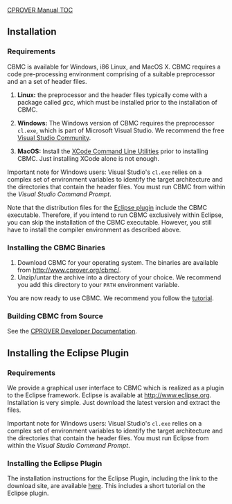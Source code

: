 [CPROVER Manual TOC](../)

## Installation

### Requirements

CBMC is available for Windows, i86 Linux, and MacOS X. CBMC requires a
code pre-processing environment comprising of a suitable preprocessor
and an a set of header files.

1.  **Linux:** the preprocessor and the header files typically come with
    a package called *gcc*, which must be installed prior to the
    installation of CBMC.

2.  **Windows:** The Windows version of CBMC requires the preprocessor
    `cl.exe`, which is part of Microsoft Visual Studio. We recommend the
    free [Visual Studio Community](http://www.visualstudio.com/en-us/products/visual-studio-community-vs).

3.  **MacOS:** Install the [XCode Command Line
    Utilities](http://developer.apple.com/technologies/xcode.html) prior
    to installing CBMC. Just installing XCode alone is not enough.

Important note for Windows users: Visual Studio's `cl.exe` relies on a
complex set of environment variables to identify the target architecture
and the directories that contain the header files. You must run CBMC
from within the *Visual Studio Command Prompt*.

Note that the distribution files for the [Eclipse
plugin](http://www.cprover.org/eclipse-plugin/)
include the CBMC executable.  Therefore, if you intend to run CBMC
exclusively within Eclipse, you can skip the installation of the CBMC
executable.  However, you still have to install the compiler environment as
described above.

### Installing the CBMC Binaries

1.  Download CBMC for your operating system. The binaries are available
    from http://www.cprover.org/cbmc/.
2.  Unzip/untar the archive into a directory of your choice. We
    recommend you add this directory to your `PATH` environment variable.

You are now ready to use CBMC. We recommend you follow the
[tutorial](../cbmc/tutorial/).

### Building CBMC from Source

See the [CPROVER Developer
Documentation](http://cprover.diffblue.com/compilation-and-development.html).

## Installing the Eclipse Plugin

### Requirements

We provide a graphical user interface to CBMC which is
realized as a plugin to the Eclipse framework. Eclipse is available at
http://www.eclipse.org. Installation is very simple. Just download the
latest version and extract the files.

Important note for Windows users: Visual Studio's `cl.exe` relies on a
complex set of environment variables to identify the target architecture
and the directories that contain the header files. You must run Eclipse
from within the *Visual Studio Command Prompt*.

### Installing the Eclipse Plugin

The installation instructions for the Eclipse Plugin, including the link
to the download site, are available
[here](http://www.cprover.org/eclipse-plugin/). This includes a short
tutorial on the Eclipse plugin.

